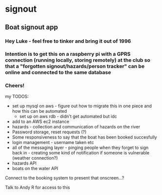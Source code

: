 # signout
## Boat signout app

### Hey Luke - feel free to tinker and bring it out of 1996

### Intention is to get this on a raspberry pi with a GPRS connection (running locally, storing remotely) at the club so that a "forgotten signout/hazards/person tracker" can be online and connected to the same database

### Cheers!

my TODOS:
- set up mysql on aws - figure out how to migrate this in one piece and how this can be automated
	- set up on aws rdb - didn't get automated but idc
- add to an AWS ec2 instance
- hazards - collection and communication of hazards on the river
- Password storage, reset requests (?)
- Some responsiveness to say that the boat has been booked succesfully
- login management - username taken etc
- all of the messaging layer - pinging people when they forget to sign back in - creating some kind of notification if someone is vulnerable (weather connection?)
- hazards API
- boats on the water API

Connect to the booking system to present that onscreen...?

Talk to Andy R for access to this
